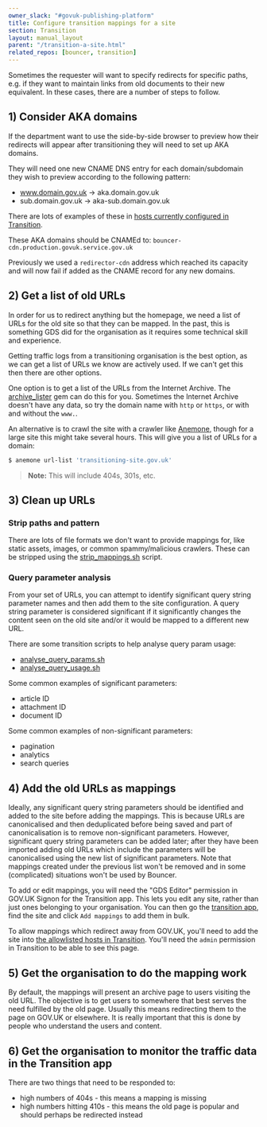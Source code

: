 ```yaml
---
owner_slack: "#govuk-publishing-platform"
title: Configure transition mappings for a site
section: Transition
layout: manual_layout
parent: "/transition-a-site.html"
related_repos: [bouncer, transition]
---
```


Sometimes the requester will want to specify redirects for specific paths, e.g. if they want to maintain links from old documents to their new equivalent. In these cases, there are a number of steps to follow.

## 1) Consider AKA domains

If the department want to use the side-by-side browser to preview how their redirects will appear after transitioning they will need to set up AKA domains.

They will need one new CNAME DNS entry for each domain/subdomain they wish to preview according to the following pattern:

- www.domain.gov.uk → aka.domain.gov.uk
- sub.domain.gov.uk → aka-sub.domain.gov.uk

There are lots of examples of these in [hosts currently configured in Transition][transition-hosts].

These AKA domains should be CNAMEd to: `bouncer-cdn.production.govuk.service.gov.uk`

Previously we used a `redirector-cdn` address which reached its capacity and will now fail if added as the CNAME record for any new domains.

[transition-hosts]: https://transition.publishing.service.gov.uk/hosts

## 2) Get a list of old URLs

In order for us to redirect anything but the homepage, we need a list of URLs for the old site so that they can be mapped. In the past, this is something GDS did for the organisation as it requires some technical skill and experience.

Getting traffic logs from a transitioning organisation is the best option, as we can get a list of URLs we know are actively used. If we can't get this then there are other options.

One option is to get a list of the URLs from the Internet Archive. The [archive_lister](https://github.com/rgarner/archive_lister) gem can do this for you. Sometimes the Internet Archive doesn't have any data, so try the domain name with `http` or `https`, or with and without the `www.`.

An alternative is to crawl the site with a crawler like [Anemone](https://github.com/chriskite/anemone), though for a large site this might take several hours. This will give you a list of URLs for a domain:

```sh
$ anemone url-list 'transitioning-site.gov.uk'
```

> **Note:** This will include 404s, 301s, etc.

## 3) Clean up URLs

### Strip paths and pattern

There are lots of file formats we don't want to provide mappings for, like static assets, images, or common spammy/malicious crawlers. These can be stripped using the [strip_mappings.sh][smsh] script.

[smsh]: https://github.com/alphagov/transition/blob/main/tools/strip_mappings.sh

### Query parameter analysis

From your set of URLs, you can attempt to identify significant query string parameter names and then add them to the site configuration. A query string parameter is considered significant if it significantly changes the content seen on the old site and/or it would be mapped to a different new URL.

There are some transition scripts to help analyse query param usage:

- [analyse_query_params.sh](https://github.com/alphagov/transition/blob/main/tools/analyse_query_params.sh)
- [analyse_query_usage.sh](https://github.com/alphagov/transition/blob/main/tools/analyse_query_usage.sh)

Some common examples of significant parameters:

- article ID
- attachment ID
- document ID

Some common examples of non-significant parameters:

- pagination
- analytics
- search queries

## 4) Add the old URLs as mappings

Ideally, any significant query string parameters should be identified and added to the site before adding the mappings. This is because URLs are canonicalised and then deduplicated before being saved and part of canonicalisation is to remove non-significant parameters. However, significant query string parameters can be added later; after they have been imported adding old URLs which include the parameters will be canonicalised using the new list of significant parameters. Note that mappings created under the previous list won't be removed and in some (complicated) situations won't be used by Bouncer.

To add or edit mappings, you will need the "GDS Editor" permission in GOV.UK Signon for the Transition app. This lets you edit any site, rather than just ones belonging to your organisation. You can then go the [transition app](https://transition.publishing.service.gov.uk), find the site and click `Add mappings` to add them in bulk.

To allow mappings which redirect away from GOV.UK, you'll need to add the site into [the allowlisted hosts in Transition][]. You'll need the `admin` permission in Transition to be able to see this page.

[the allowlisted hosts in Transition]: https://transition.publishing.service.gov.uk/admin/whitelisted_hosts

## 5) Get the organisation to do the mapping work

By default, the mappings will present an archive page to users visiting the old URL. The objective is to get users to somewhere that best serves the need fulfilled by the old page. Usually this means redirecting them to the page on GOV.UK or elsewhere. It is really important that this is done by people who understand the users and content.

## 6) Get the organisation to monitor the traffic data in the Transition app

There are two things that need to be responded to:

- high numbers of 404s - this means a mapping is missing
- high numbers hitting 410s - this means the old page is popular and
  should perhaps be redirected instead
